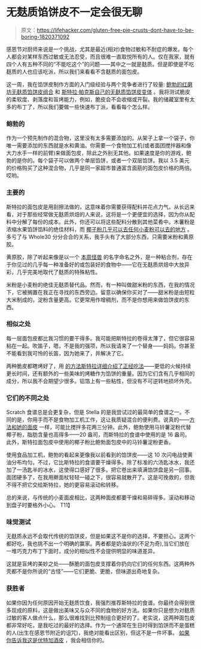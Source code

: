 # 无麸质馅饼皮不一定会很无聊

> 原文：<https://lifehacker.com/gluten-free-pie-crusts-dont-have-to-be-boring-1820371092>

感恩节对厨师来说是一个挑战，尤其是最近(相对)食物过敏和不耐症的爆发。每个人都会对某样东西过敏或无法忍受，而且很难一直取悦所有的人。仅在我家，就有四个人有五种不同的“不能吃这个”的问题——其中之一就是麸质。但是即使是不吃麸质的人也应该吃派，所以我们来看看不含麸质的面包皮。



这一周，我在馅饼皮制作方面的入门级经验与两个竞争者进行了较量: [鲍勃的红磨坊无麸质馅饼皮组合](https://www.bobsredmill.com/gluten-free-pie-crust-mix.html) 和 [斯特拉·帕克斯自己的无麸质馅饼皮变体](http://www.seriouseats.com/recipes/2016/07/best-gluten-free-pie-crust-recipe.html) 。我将测试脆皮的柔软度、剥落度和盲烤能力，例如，脆皮会不会收缩或开裂。我的储藏室里有太多的布丁了，所以我们要做一些快速布丁派，看看每个怎么样。

### **鲍勃的**

作为一个预先制作的混合物，这里没有太多需要添加的。从架子上拿一个袋子，你唯一需要添加的东西就是水和黄油。你需要一个食物加工机(或者面团搅拌器和像大力水手一样的前臂)来做面包皮，除此之外别无其他。如果速度是你的游戏，鲍勃的是你的。每个袋子可以做两个单层馅饼，或者一个双层馅饼。我以 3.5 美元的价格购买了这种混合物，几乎是同一家超市普通富含面筋的面包皮价格的两倍。哎哟。

### 主要的

斯特拉的面包皮是用刮擦法做的，这意味着你需要获得配料并花点力气。从长远来看，对于那些经常做无麸质烘焙的人来说，这将是一个更便宜的选择，因为你从配料中分解了每份的成本。此外，你还可以将这些配料分散到其他菜肴中。木薯粉是浓缩水果馅饼馅料的绝佳材料，而 [椰子粉几乎可以去任何小麦粉可以去的地方](https://draxe.com/coconut-flour-recipes/) 。多亏了与 Whole30 分分合合的关系，我手头有了大部分东西，只需要米粉和黄原胶。

黄原胶，除了听起来像是以一个 [本周怪兽](https://www.youtube.com/watch?v=GcV0bK1UwCg) 的名字命名之外，是一种粘合剂，存在于你见过的几乎每一种准备好的或包装好的食物中——它在无麸质烘焙中大放异彩，几乎完美地取代了麸质的特殊粘性。

米粉是小麦粉的绝佳无麸质替代品。然而，有一种叫做甜米粉的东西，在我的情况下，它被搁置在我正在寻找的东西旁边。留意以确保你买对了——甜米粉是由短粒大米制成的，淀粉含量更高。它更常用作增稠剂，而不是你想用来做馅饼皮的东西。

### **相似之处**

每一层面包皮都比我习惯的要干得多。我可能把斯特拉的卷得太薄了，但它很容易粘在一起。吹笛子，嗯，不是我的强项，所以我请来了一个替身——妈妈。你甚至不能看到我可怜的长笛，因为她来了，并解决了它。

两种脆皮都瞎烤好了，用 [的方法斯特拉详细介绍了正经吃法](http://www.seriouseats.com/2016/10/how-to-blind-bake-a-pie-crust.html)——更低的火候持续更长时间，还有额外的一些美味的烤糖作为馅饼的重量。因为它们含有几乎相同的成分，所以我不会期望少很多。铝箔上有一些粘性，但没有不可逆转地损坏外壳。

### **它们的不同之处**

Scratch 食谱总是会更复杂，但是 Stella 的是我尝试过的最简单的食谱之一。不同的是，你用手而不是食物加工机工作，这让我质疑混合的便利费。说真的——[方法和她的面皮](http://www.seriouseats.com/2016/06/how-to-make-a-beautifully-flaky-pie-crust.html) 一样，可能比搅拌多花两三分钟。此外，鲍勃使用马铃薯淀粉代替椰子粉，脂肪含量也高得多——20 盎司，而斯特拉的食谱中使用的是 16 盎司。此外，斯特拉面包皮中使用的椰子粉比鲍勃面包皮中的马铃薯淀粉更香。

使用食品加工机，鲍勃的看起来更像我以前看到的馅饼皮——这 10 次闪电战使黄油分布均匀。不过，它比斯特拉的食谱要干燥得多。除了标准的六汤匙冰水，我还加了一汤匙半的冰水，这使得口感好了很多。把它卷出来填满馅饼盘是另一回事。面团硬多了，在我用擀面杖轻轻一碰之下，很容易就散开了。这是可挽救的，但我不得不把它交给斯特拉，她的更容易滚动和转移。

总的来说，与传统的小麦面皮相比，这两种面皮都要干燥和易碎得多。滚动和移动到盘子时要格外小心。
T11】

### **味觉测试**

无麸质永远不会取代传统的馅饼皮，但是如果这不是你的选择，不要担心。这两个都好吃，我也挑不出一个明确的赢家。两者都是奶油状的(不足为奇),当它们放在一堆巧克力布丁下面时，成分的相似性不会提供明显的味道差异。

这就是盲烤的美妙之处——酥脆的面包皮支撑着你扔向它们的任何东西。这两种外壳都不是你所说的“古怪”——它们更脆、更脆，但味道出奇地复杂。

### **获胜者**

如果你因为任何原因开始无麸质饮食，我强烈推荐斯特拉的食谱。你最终会得到很多现成的原料，这是做出美味又与众不同的食物的好方法。如果你只是想为对麸质过敏的客人做点什么，那么很难找到比预制组合更好的了。老实说，这两种面包皮都非常好吃，是我吃过的最好的选择。作为一个通常在生日时得到馅饼而不是蛋糕的人(出生在感恩节附近的诅咒)，我绝对能看出区别，但这不是一件坏事。 [如果你告诉我这是伏特加酒皮](http://www.seriouseats.com/recipes/2007/11/cooks-illustrated-foolproof-pie-dough-recipe.html) ，我会相信你的。